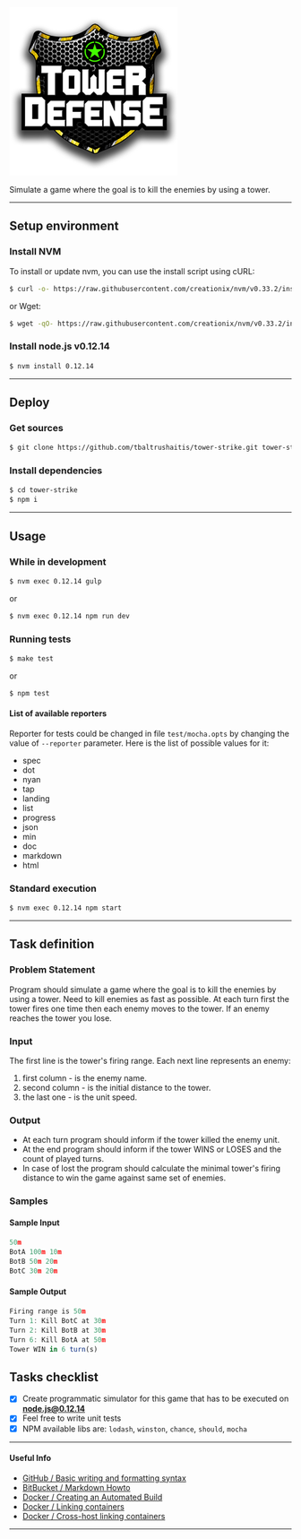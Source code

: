 ![Tower Strike Logo](logo-tower-strike.png)

Simulate a game where the goal is to kill the enemies by using a tower.

--------

## Setup environment ##

### Install NVM ###

To install or update nvm, you can use the install script using cURL:

```bash
$ curl -o- https://raw.githubusercontent.com/creationix/nvm/v0.33.2/install.sh | bash
```

or Wget:

```bash
$ wget -qO- https://raw.githubusercontent.com/creationix/nvm/v0.33.2/install.sh | bash
```

### Install node.js v0.12.14 ###

```bash
$ nvm install 0.12.14
```

--------
## Deploy ##

### Get sources ###

```bash
$ git clone https://github.com/tbaltrushaitis/tower-strike.git tower-strike
```

### Install dependencies ###

```bash
$ cd tower-strike
$ npm i
```

--------
## Usage ##

### While in development ###

```bash
$ nvm exec 0.12.14 gulp
```

or

```bash
$ nvm exec 0.12.14 npm run dev
```

### Running tests ###

```bash
$ make test
```

or

```bash
$ npm test
```

#### List of available reporters ####
Reporter for tests could be changed in file `test/mocha.opts` by changing the value of `--reporter` parameter.
Here is the list of possible values for it:
 - spec
 - dot
 - nyan
 - tap
 - landing
 - list
 - progress
 - json
 - min
 - doc
 - markdown
 - html

### Standard execution ###

```bash
$ nvm exec 0.12.14 npm start
```

--------
## Task definition ##

### Problem Statement ###
Program should simulate a game where the goal is to kill the enemies by using a tower.
Need to kill enemies as fast as possible.
At each turn first the tower fires one time then each enemy moves to the tower.
If an enemy reaches the tower you lose.

### Input ###
The first line is the tower's firing range.
Each next line represents an enemy:
1. first column - is the enemy name.
2. second column - is the initial distance to the tower.
3. the last one - is the unit speed.

### Output ###
 - At each turn program should inform if the tower killed the enemy unit.
 - At the end program should inform if the tower WINS or LOSES and the count of played turns.
 - In case of lost the program should calculate the minimal tower's firing distance to win the game against same set of enemies.

### Samples ###

#### Sample Input ####
```javascript
50m
BotA 100m 10m
BotB 50m 20m
BotC 30m 20m
```

#### Sample Output ####
```javascript
Firing range is 50m
Turn 1: Kill BotC at 30m
Turn 2: Kill BotB at 30m
Turn 6: Kill BotA at 50m
Tower WIN in 6 turn(s)
```

## Tasks checklist ##

 - [x] Create programmatic simulator for this game that has to be executed on **node.js@0.12.14**
 - [x] Feel free to write unit tests
 - [x] NPM available libs are: `lodash`, `winston`, `chance`, `should`, `mocha`

--------

#### Useful Info ####

 - [GitHub / Basic writing and formatting syntax](https://help.github.com/articles/basic-writing-and-formatting-syntax/)
 - [BitBucket / Markdown Howto](https://bitbucket.org/tutorials/markdowndemo)
 - [Docker / Creating an Automated Build](https://docs.docker.com/docker-hub/builds/)
 - [Docker / Linking containers](https://docs.docker.com/engine/userguide/networking/default_network/dockerlinks.md)
 - [Docker / Cross-host linking containers](https://docs.docker.com/engine/admin/ambassador_pattern_linking.md)

--------

